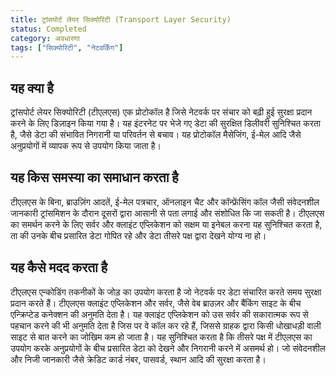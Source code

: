 ```yaml
---
title: ट्रांसपोर्ट लेयर सिक्योरिटी (Transport Layer Security)
status: Completed
category: अवधारणा
tags: ["सिक्योरिटी", "नेटवर्किंग"]
---
```


## यह क्या है

ट्रांसपोर्ट लेयर सिक्योरिटी (टीएलएस) एक प्रोटोकॉल है जिसे नेटवर्क पर संचार को बढ़ी हुई सुरक्षा प्रदान करने के लिए डिज़ाइन किया गया है।
यह इंटरनेट पर भेजे गए डेटा की सुरक्षित डिलीवरी सुनिश्चित करता है,
जैसे डेटा की संभावित निगरानी या परिवर्तन से बचाव।
यह प्रोटोकॉल मैसेजिंग, ई-मेल आदि जैसे अनुप्रयोगों में व्यापक रूप से उपयोग किया जाता है।

## यह किस समस्या का समाधान करता है

टीएलएस के बिना, ब्राउज़िंग आदतें, ई-मेल पत्रचार, ऑनलाइन चैट और कॉन्फ्रेंसिंग कॉल जैसी संवेदनशील जानकारी
ट्रांसमिशन के दौरान दूसरों द्वारा आसानी से पता लगाई और संशोधित कि जा सकती है।
टीएलएस का समर्थन करने के लिए सर्वर और क्लाइंट एप्लिकेशन को सक्षम या इनेबल करना यह सुनिश्चित करता है,
ता की उनके बीच प्रसारित डेटा गोपित रहे और डेटा तीसरे पक्ष द्वारा देखने योग्य ना हो।

## यह कैसे मदद करता है

टीएलएस एन्कोडिंग तकनीकों के जोड़ का उपयोग करता है जो नेटवर्क पर डेटा संचारित करते समय सुरक्षा प्रदान करते हैं।
टीएलएस क्लाइंट एप्लिकेशन और सर्वर, जैसे वेब ब्राउज़र और बैंकिंग साइट के बीच एन्क्रिप्टेड कनेक्शन की अनुमति देता है।
यह क्लाइंट एप्लिकेशन को उस सर्वर की सकारात्मक रूप से पहचान करने की भी अनुमति देता है जिस पर वे कॉल कर रहे हैं,
जिससे ग्राहक द्वारा किसी धोखाधड़ी वाली साइट से बात करने का जोखिम कम हो जाता है।
यह सुनिश्चित करता है कि तीसरे पक्ष में टीएलएस का उपयोग करके अनुप्रयोगों के बीच प्रसारित डेटा को देखने और निगरानी करने में असमर्थ हो।
जो संवेदनशील और निजी जानकारी जैसे क्रेडिट कार्ड नंबर, पासवर्ड, स्थान आदि की सुरक्षा करता है।
